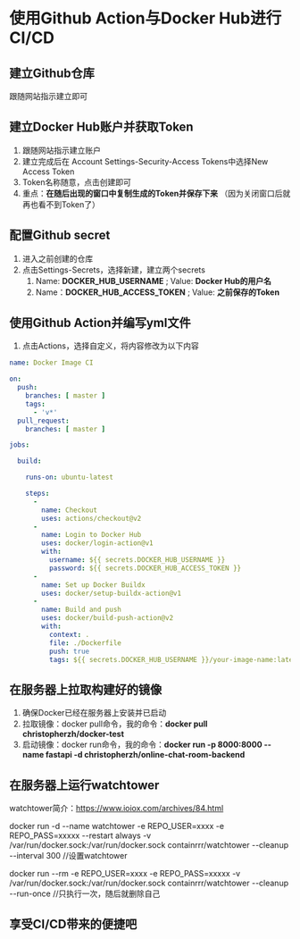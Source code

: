 # 使用Github Action与Docker Hub进行CI/CD
## 建立Github仓库
跟随网站指示建立即可
## 建立Docker Hub账户并获取Token
1. 跟随网站指示建立账户
2. 建立完成后在 Account Settings-Security-Access Tokens中选择New Access Token
3. Token名称随意，点击创建即可
4. 重点：**在随后出现的窗口中复制生成的Token并保存下来** （因为关闭窗口后就再也看不到Token了）
## 配置Github secret
1. 进入之前创建的仓库
2. 点击Settings-Secrets，选择新建，建立两个secrets
   1. Name: **DOCKER_HUB_USERNAME** ; Value: **Docker Hub的用户名**
   2. Name：**DOCKER_HUB_ACCESS_TOKEN** ; Value: **之前保存的Token**
## 使用Github Action并编写yml文件
1. 点击Actions，选择自定义，将内容修改为以下内容
```yml
name: Docker Image CI

on:
  push:
    branches: [ master ]
    tags:
      - 'v*'
  pull_request:
    branches: [ master ]

jobs:

  build:

    runs-on: ubuntu-latest

    steps:
      -
        name: Checkout 
        uses: actions/checkout@v2
      -
        name: Login to Docker Hub
        uses: docker/login-action@v1
        with:
          username: ${{ secrets.DOCKER_HUB_USERNAME }}
          password: ${{ secrets.DOCKER_HUB_ACCESS_TOKEN }}
      -
        name: Set up Docker Buildx
        uses: docker/setup-buildx-action@v1
      -
        name: Build and push
        uses: docker/build-push-action@v2
        with:
          context: .
          file: ./Dockerfile
          push: true
          tags: ${{ secrets.DOCKER_HUB_USERNAME }}/your-image-name:latest
```

## 在服务器上拉取构建好的镜像
1. 确保Docker已经在服务器上安装并已启动
2. 拉取镜像：docker pull命令，我的命令：**docker pull christopherzh/docker-test**
3. 启动镜像：docker run命令，我的命令：**docker run -p 8000:8000 --name fastapi -d christopherzh/online-chat-room-backend**
## 在服务器上运行watchtower
watchtower简介：https://www.ioiox.com/archives/84.html

docker run -d --name watchtower -e REPO_USER=xxxx -e REPO_PASS=xxxxx --restart always -v /var/run/docker.sock:/var/run/docker.sock containrrr/watchtower --cleanup --interval 300 //设置watchtower

docker run --rm -e REPO_USER=xxxx -e REPO_PASS=xxxxx  -v /var/run/docker.sock:/var/run/docker.sock containrrr/watchtower --cleanup --run-once //只执行一次，随后就删除自己
## 享受CI/CD带来的便捷吧
